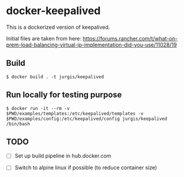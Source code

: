 # docker-keepalived

This is a dockerized version of keepalived.

Initial files are taken from here:
https://forums.rancher.com/t/what-on-prem-load-balancing-virtual-ip-implementation-did-you-use/11028/19

## Build
```
$ docker build . -t jurgis/keepalived
```

## Run locally for testing purpose
```
$ docker run -it --rm -v $PWD/examples/templates:/etc/keepalived/templates -v $PWD/examples/config:/etc/keepalived/config jurgis/keepalived /bin/bash
```

## TODO
- [ ] Set up build pipeline in hub.docker.com
- [ ] Switch to alpine linux if possible (to reduce container size)

